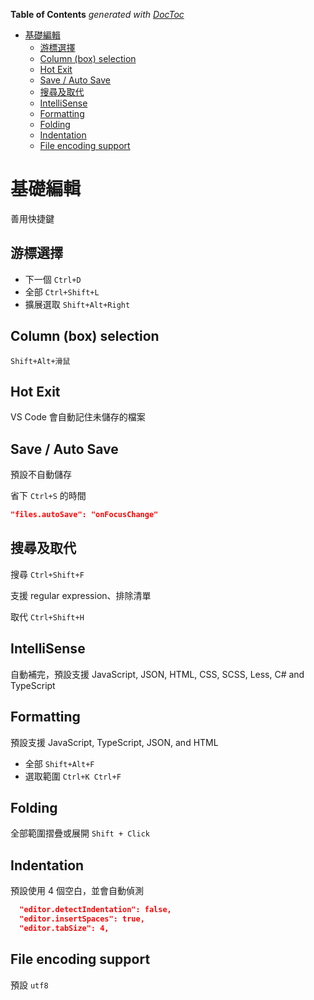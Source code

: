 <!-- START doctoc generated TOC please keep comment here to allow auto update -->
<!-- DON'T EDIT THIS SECTION, INSTEAD RE-RUN doctoc TO UPDATE -->
**Table of Contents**  *generated with [DocToc](https://github.com/thlorenz/doctoc)*

- [基礎編輯](#%E5%9F%BA%E7%A4%8E%E7%B7%A8%E8%BC%AF)
  - [游標選擇](#%E6%B8%B8%E6%A8%99%E9%81%B8%E6%93%87)
  - [Column (box) selection](#column-box-selection)
  - [Hot Exit](#hot-exit)
  - [Save / Auto Save](#save--auto-save)
  - [搜尋及取代](#%E6%90%9C%E5%B0%8B%E5%8F%8A%E5%8F%96%E4%BB%A3)
  - [IntelliSense](#intellisense)
  - [Formatting](#formatting)
  - [Folding](#folding)
  - [Indentation](#indentation)
  - [File encoding support](#file-encoding-support)

<!-- END doctoc generated TOC please keep comment here to allow auto update -->

# 基礎編輯

善用快捷鍵

## 游標選擇

- 下一個 `Ctrl+D`
- 全部 `Ctrl+Shift+L`
- 擴展選取 `Shift+Alt+Right`

## Column (box) selection

`Shift+Alt+滑鼠`

## Hot Exit

VS Code 會自動記住未儲存的檔案

## Save / Auto Save

預設不自動儲存

省下 `Ctrl+S` 的時間

```json
"files.autoSave": "onFocusChange"
```

## 搜尋及取代

搜尋 `Ctrl+Shift+F`

支援 regular expression、排除清單

取代 `Ctrl+Shift+H`

## IntelliSense

自動補完，預設支援 JavaScript, JSON, HTML, CSS, SCSS, Less, C# and TypeScript

## Formatting

預設支援 JavaScript, TypeScript, JSON, and HTML

- 全部 `Shift+Alt+F`
- 選取範圍 `Ctrl+K Ctrl+F`

## Folding

全部範圍摺疊或展開 `Shift + Click`

## Indentation

預設使用 4 個空白，並會自動偵測

```json
  "editor.detectIndentation": false,
  "editor.insertSpaces": true,
  "editor.tabSize": 4,
```

## File encoding support

預設 `utf8`